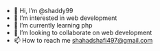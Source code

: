 - 👋 Hi, I’m @shaddy99
- 👀 I’m interested in web development
- 🌱 I’m currently learning php
- 💞️ I’m looking to collaborate on web development
- 📫 How to reach me shahadshafi497@gmail.com


<!---
shaddy99/shaddy99 is a ✨ special ✨ repository because its `README.md` (this file) appears on your GitHub profile.
You can click the Preview link to take a look at your changes.
--->
